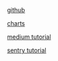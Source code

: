 [github](https://github.com/sentry-kubernetes/charts/tree/develop/sentry)

[charts](https://artifacthub.io/packages/helm/sentry/sentry)

[medium tutorial](https://raslasarslas.medium.com/how-to-deploy-sentry-on-a-kubernetes-cluster-using-helm-600db31d4486)

[sentry tutorial](https://uala.io/how-to-install-sentry-20-in-kubernetes/)

